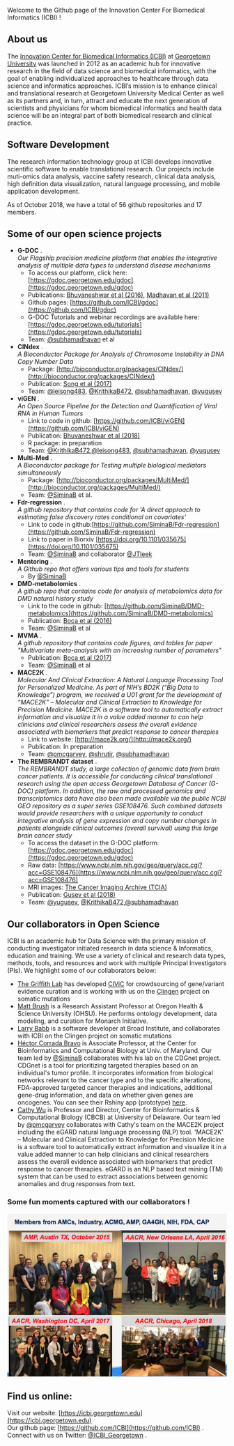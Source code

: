 
Welcome to the Github page of the Innovation Center For Biomedical Informatics (ICBI) !

## About us
The [Innovation Center for Biomedical Informatics (ICBI)](https://icbi.georgetown.edu) at [Georgetown University](https://lombardi.georgetown.edu/Biomedical-Informatics.html) was launched in 2012 as an academic hub for innovative research in the field of data science and biomedical informatics, with the goal of enabling individualized approaches to healthcare through data science and informatics approaches. ICBI’s mission is to enhance clinical and translational research at Georgetown University Medical Center as well as its partners and, in turn, attract and educate the next generation of scientists and physicians for whom biomedical informatics and health data science will be an integral part of both biomedical research and clinical practice. 

## Software Development
The research information technology group at ICBI develops innovative scientific software to enable translational research. Our projects include muti-omics data analysis, vaccine safety research, clinical data analysis, high definition data visualization, natural language processing, and mobile application development. 

As of October 2018, we have a total of 56 github repositories and 17 members. 

## Some of our open science projects
* **G-DOC** .  
*Our Flagship precision medicine platform that enables the integrative analysis of multiple data types to understand disease mechanisms* 
  * To access our platform, click here: [https://gdoc.georgetown.edu/gdoc](https://gdoc.georgetown.edu/gdoc)
  * Publications: [Bhuvaneshwar et al (2016)](https://www.ncbi.nlm.nih.gov/pubmed/27130330), [Madhavan et al (2011)](https://www.ncbi.nlm.nih.gov/pubmed/21969811)
  * Github pages: [https://github.com/ICBI/gdoc](https://github.com/ICBI/gdoc)
  * G-DOC Tutorials and webinar recordings are available here: [https://gdoc.georgetown.edu/tutorials](https://gdoc.georgetown.edu/tutorials)
  * Team: [@subhamadhavan](https://github.com/subhamadhavan) et al
* **CINdex** .  
  *A Bioconductor Package for Analysis of Chromosome Instability in DNA Copy Number Data* 
  * Package: [http://bioconductor.org/packages/CINdex/](http://bioconductor.org/packages/CINdex/)
  * Publication: [Song et al (2017)](https://www.ncbi.nlm.nih.gov/pubmed/29343938)
  * Team: [@leisong483](https://github.com/leisong483), [@KrithikaB472](https://github.com/KrithikaB472), [@subhamadhavan](https://github.com/subhamadhavan), [@yugusev](https://github.com/yugusev)
* **viGEN** .  
  *An Open Source Pipeline for the Detection and Quantification of Viral RNA in Human Tumors*
  * Link to code in github: [https://github.com/ICBI/viGEN](https://github.com/ICBI/viGEN)
  * Publication: [Bhuvaneshwar et al (2018)](https://www.ncbi.nlm.nih.gov/pubmed/29922260)
  * R package: in preparation
  * Team: [@KrithikaB472](https://github.com/KrithikaB472),[@leisong483](https://github.com/leisong483), [@subhamadhavan](https://github.com/subhamadhavan), [@yugusev](https://github.com/yugusev)
* **Multi-Med** .  
  *A Bioconductor package for Testing multiple biological mediators simultaneously*
  * Package: [http://bioconductor.org/packages/MultiMed/](http://bioconductor.org/packages/MultiMed/)
  * Team: [@SiminaB](https://github.com/SiminaB) et al.
* **Fdr-regression** .  
  *A github repository that contains code for 'A direct approach to estimating false discovery rates conditional on covariates'*
  * Link to code in github:[https://github.com/SiminaB/Fdr-regression](https://github.com/SiminaB/Fdr-regression)
  * Link to paper in Biorxiv [https://doi.org/10.1101/035675](https://doi.org/10.1101/035675)
  * Team: [@SiminaB](https://github.com/SiminaB) and collaborator [@JTleek](https://github.com/JTleek)
* **Mentoring** .  
  *A Github repo that offers various tips and tools for students*
  * By [@SiminaB](https://github.com/SiminaB)
* **DMD-metabolomics** .  
  *A github repo that contains code for analysis of metabolomics data for DMD natural history study*
  * Link to the code in github: [https://github.com/SiminaB/DMD-metabolomics](https://github.com/SiminaB/DMD-metabolomics)
  * Publication: [Boca et al (2016)](https://www.ncbi.nlm.nih.gov/pubmed/27082433)
  * Team: [@SiminaB](https://github.com/SiminaB) et al
* **MVMA** .  
  *A github repository that contains code figures, and tables for paper "Multivariate meta-analysis with an increasing number of parameters"*
  * Publication: [Boca et al (2017)](https://www.ncbi.nlm.nih.gov/pubmed/28195655)
  * Team: [@SiminaB](https://github.com/SiminaB) et al
* **MACE2K** .  
 *Molecular And Clinical Extraction: A Natural Language Processing Tool for Personalized Medicine. As part of NIH’s BD2K (“Big Data to Knowledge”) program, we received a U01 grant for the development of “MACE2K” – Molecular and Clinical Extraction to Knowledge for Precision Medicine. MACE2K is a software tool to automatically extract information and visualize it in a value added manner to can help clinicians and clinical researchers assess the overall evidence associated with biomarkers that predict response to cancer therapies*
  * Link to website: [http://mace2k.org/](http://mace2k.org/)
  * Publication: In preparation
  * Team: [@pmcgarvey](https://github.com/orgs/ICBI/people/pmcgarvey), [@shrutir](https://github.com/orgs/ICBI/people/shrutir), [@subhamadhavan](https://github.com/subhamadhavan)
* **The REMBRANDT dataset** .  
  *The REMBRANDT study, a large collection of genomic data from brain cancer patients. It is accessible for conducting clinical translational research using the open access Georgetown Database of Cancer (G-DOC) platform. In addition, the raw and processed genomics and transcriptomics data have also been made available via the public NCBI GEO repository as a super series GSE108476. Such combined datasets would provide researchers with a unique opportunity to conduct integrative analysis of gene expression and copy number changes in patients alongside clinical outcomes (overall survival) using this large brain cancer study*
  * To access the dataset in the G-DOC platform: [https://gdoc.georgetown.edu/gdoc](https://gdoc.georgetown.edu/gdoc)
  * Raw data: [https://www.ncbi.nlm.nih.gov/geo/query/acc.cgi?acc=GSE108476](https://www.ncbi.nlm.nih.gov/geo/query/acc.cgi?acc=GSE108476)
  * MRI images: [The Cancer Imaging Archive (TCIA)](https://wiki.cancerimagingarchive.net/display/Public/REMBRANDT) 
  * Publication: [Gusev et al (2018)](https://www.nature.com/articles/sdata2018158) 
  * Team: [@yugusev](https://github.com/yugusev), [@KrithikaB472](https://github.com/KrithikaB472),[@subhamadhavan](https://github.com/subhamadhavan)
  
## Our collaborators in Open Science
ICBI is an academic hub for Data Science with the primary mission of conducting investigator initiated research in data science & Informatics, education and training. We use a variety of clinical and research data types, methods, tools, and resources and work with multiple Principal Investigators (PIs). We highlight some of our collaborators below:

* [The Griffith Lab](https://github.com/griffithlab) has developed [CIViC](https://civicdb.org/home) for crowdsourcing of gene/variant evidence curation and is working with us on the [Clingen](https://www.clinicalgenome.org/) project on somatic mutations 
* [Matt Brush](https://github.com/mbrush) is a Research Assistant Professor at Oregon Health & Science University (OHSU). He performs ontology development, data modeling, and curation for Monarch Initiative. 
* [Larry Babb](https://github.com/larrybabb) is a software developer at Broad Institute, and collaborates with ICBI on the Clingen project on somatic mutations 
* [Héctor Corrada Bravo](http://github.com/hcorrada) is Associate Professor, at the Center for Bioinformatics and Computational Biology at Univ. of Maryland. Our team led by [@SiminaB](https://github.com/SiminaB) collaborates with his lab on the CDGnet project. CDGnet is a tool for prioritizing targeted therapies based on an individual's tumor profile. It incorporates information from biological networks relevant to the cancer type and to the specific alterations, FDA-approved targeted cancer therapies and indications, additional gene-drug information, and data on whether given genes are oncogenes. You can see their Rshiny app (prototype) [here](https://siminaboca.shinyapps.io/Search_MP_results_using_FDA_approvals_targets_KEGG/).
* [Cathy Wu](https://bioinformatics.udel.edu/people/personnel/cathy_wu/) is Professor and Director, Center for Bioinformatics & Computational Biology (CBCB) at University of Delaware. Our team led by [@pmcgarvey](https://github.com/orgs/ICBI/people/pmcgarvey) collaborates with Cathy's team on the MACE2K project including the eGARD natural language processing (NLP) tool. 'MACE2K' – Molecular and Clinical Extraction to Knowledge for Precision Medicine is a software tool to automatically extract information and visualize it in a value added manner to can help clinicians and clinical researchers assess the overall evidence associated with biomarkers that predict response to cancer therapies. eGARD is an NLP based text mining (TM) system that can be used to extract associations between genomic anomalies and drug responses from text.

### Some fun moments captured with our collaborators !
![Collaborators](collab.png)

## Find us online:   
Visit our website: [https://icbi.georgetown.edu](https://icbi.georgetown.edu)   
Our github page: [https://github.com/ICBI](https://github.com/ICBI) .  
Connect with us on Twitter: [@ICBI_Georgetown](https://twitter.com/ICBI_Georgetown) . 
